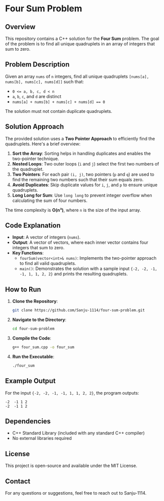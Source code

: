 # Four Sum Problem

## Overview

This repository contains a C++ solution for the **Four Sum** problem. The goal of the problem is to find all unique quadruplets in an array of integers that sum to zero.

## Problem Description

Given an array `nums` of `n` integers, find all unique quadruplets `[nums[a], nums[b], nums[c], nums[d]]` such that:

- `0 <= a, b, c, d < n`
- `a`, `b`, `c`, and `d` are distinct
- `nums[a] + nums[b] + nums[c] + nums[d] == 0`

The solution must not contain duplicate quadruplets.


## Solution Approach

The provided solution uses a **Two Pointer Approach** to efficiently find the quadruplets. Here's a brief overview:

1. **Sort the Array**: Sorting helps in handling duplicates and enables the two-pointer technique.
2. **Nested Loops**: Two outer loops (`i` and `j`) select the first two numbers of the quadruplet.
3. **Two Pointers**: For each pair `(i, j)`, two pointers (`p` and `q`) are used to find the remaining two numbers such that their sum equals zero.
4. **Avoid Duplicates**: Skip duplicate values for `i`, `j`, and `p` to ensure unique quadruplets.
5. **Long Long for Sum**: Use `long long` to prevent integer overflow when calculating the sum of four numbers.

The time complexity is **O(n³)**, where `n` is the size of the input array.


## Code Explanation

- **Input**: A vector of integers (`nums`).
- **Output**: A vector of vectors, where each inner vector contains four integers that sum to zero.
- **Key Functions**:
  - `fourSum(vector<int>& nums)`: Implements the two-pointer approach to find all valid quadruplets.
  - `main()`: Demonstrates the solution with a sample input `{-2, -2, -1, -1, 1, 1, 2, 2}` and prints the resulting quadruplets.

## How to Run

1. **Clone the Repository**:

   ```bash
   git clone https://github.com/Sanju-1114/four-sum-problem.git
   ```
2. **Navigate to the Directory**:

   ```bash
   cd four-sum-problem
   ```
3. **Compile the Code**:

   ```bash
   g++ four_sum.cpp -o four_sum
   ```
4. **Run the Executable**:

   ```bash
   ./four_sum
   ```

## Example Output

For the input `{-2, -2, -1, -1, 1, 1, 2, 2}`, the program outputs:

```
-2  -1 1 2
-2  -1 1 2
```

## Dependencies
- C++ Standard Library (included with any standard C++ compiler)
- No external libraries required

## License

This project is open-source and available under the MIT License.


## Contact
For any questions or suggestions, feel free to reach out to Sanju-1114.
